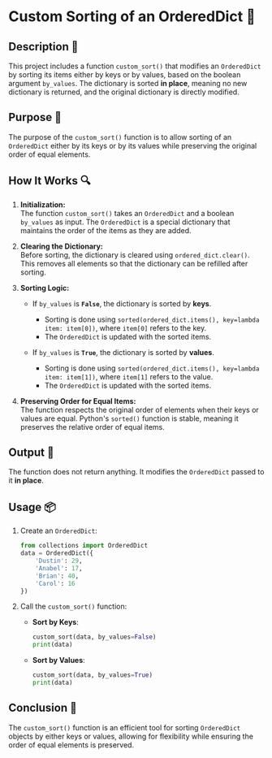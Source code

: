 # Custom Sorting of an OrderedDict 📑

## Description 📝

This project includes a function `custom_sort()` that modifies an `OrderedDict` by sorting its items either by keys or by values, based on the boolean argument `by_values`.
The dictionary is sorted **in place**, meaning no new dictionary is returned, and the original dictionary is directly modified.

## Purpose 🎯

The purpose of the `custom_sort()` function is to allow sorting of an `OrderedDict` either by its keys or by its values while preserving the original order of equal elements.

## How It Works 🔍

1. **Initialization:**  
   The function `custom_sort()` takes an `OrderedDict` and a boolean `by_values` as input. The `OrderedDict` is a special dictionary that maintains the order of the items as they are added.

2. **Clearing the Dictionary:**  
   Before sorting, the dictionary is cleared using `ordered_dict.clear()`. This removes all elements so that the dictionary can be refilled after sorting.

3. **Sorting Logic:**

    - If `by_values` is **`False`**, the dictionary is sorted by **keys**.

        - Sorting is done using `sorted(ordered_dict.items(), key=lambda item: item[0])`, where `item[0]` refers to the key.
        - The `OrderedDict` is updated with the sorted items.

    - If `by_values` is **`True`**, the dictionary is sorted by **values**.
        - Sorting is done using `sorted(ordered_dict.items(), key=lambda item: item[1])`, where `item[1]` refers to the value.
        - The `OrderedDict` is updated with the sorted items.

4. **Preserving Order for Equal Items:**  
   The function respects the original order of elements when their keys or values are equal. Python's `sorted()` function is stable, meaning it preserves the relative order of equal items.

## Output 📜

The function does not return anything. It modifies the `OrderedDict` passed to it **in place**.

## Usage 📦

1. Create an `OrderedDict`:

    ```python
    from collections import OrderedDict
    data = OrderedDict({
        'Dustin': 29,
        'Anabel': 17,
        'Brian': 40,
        'Carol': 16
    })
    ```

2. Call the `custom_sort()` function:
    - **Sort by Keys**:
        ```python
        custom_sort(data, by_values=False)
        print(data)
        ```
    - **Sort by Values**:
        ```python
        custom_sort(data, by_values=True)
        print(data)
        ```

## Conclusion 🚀

The `custom_sort()` function is an efficient tool for sorting `OrderedDict` objects by either keys or values, allowing for flexibility while ensuring the order of equal elements is preserved.
